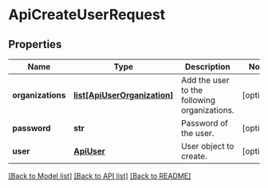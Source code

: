 # ApiCreateUserRequest

## Properties
Name | Type | Description | Notes
------------ | ------------- | ------------- | -------------
**organizations** | [**list[ApiUserOrganization]**](ApiUserOrganization.md) | Add the user to the following organizations. | [optional] 
**password** | **str** | Password of the user. | [optional] 
**user** | [**ApiUser**](ApiUser.md) | User object to create. | [optional] 

[[Back to Model list]](../README.md#documentation-for-models) [[Back to API list]](../README.md#documentation-for-api-endpoints) [[Back to README]](../README.md)


